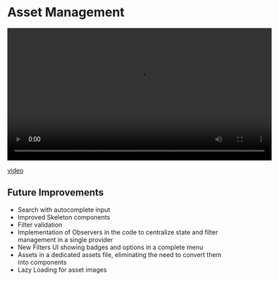 # Asset Management

<video controls width="600">
  <source src="./Tractian.mp4" type="video/mp4">
  Your browser does not support the video tag.
</video>

[video](Tractian.mp4)

## Future Improvements

- Search with autocomplete input
- Improved Skeleton components
- Filter validation
- Implementation of Observers in the code to centralize state and filter management in a single provider
- New Filters UI showing badges and options in a complete menu
- Assets in a dedicated assets file, eliminating the need to convert them into components
- Lazy Loading for asset images
